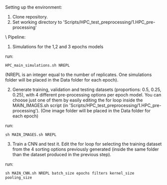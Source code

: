 Setting up the environment:

1. Clone repository.
2. Set working directory to 'Scripts/HPC_test_preprocessing/1.HPC_pre-processing'

\\
Pipeline:

1. Simulations for the 1,2 and 3 epochs models

run: 
```
HPC_main_simulations.sh NREPL
```
(NREPL is an integer equal to the number of replicates. One simulations folder will be placed in the Data folder for each epoch).


2. Generate training, validation and testing datasets (proportions: 0.5, 0.25, 0.25), with 4 different pre-processing options per epoch model. You can choose just one of them by easily editing the for loop inside the MAIN_IMAGES.sh script (in 'Scripts/HPC_test_preprocessing/1.HPC_pre-processing'). (One image folder will be placed in the Data folder for each epoch)

run: 
```
sh MAIN_IMAGES.sh NREPL
```


3. Train a CNN and test it. Edit the for loop for selecting the training dataset from the 4 sorting options previously generated (inside the same folder than the dataset produced in the previous step).

run: 
```
sh MAIN_CNN.sh NREPL batch_size epochs filters kernel_size pooling_size
```

